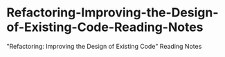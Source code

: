 # Refactoring-Improving-the-Design-of-Existing-Code-Reading-Notes
"Refactoring: Improving the Design of Existing Code" Reading Notes
